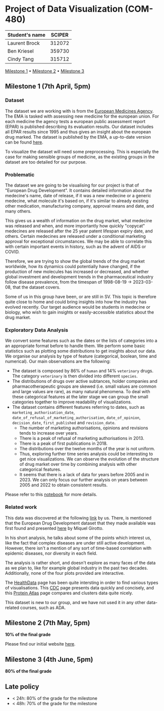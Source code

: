 # Project of Data Visualization (COM-480)

| Student's name | SCIPER |
| -------------- | ------ |
| Laurent Brock | 312072 |
| Ben Kriesel | 359730 | 
| Cindy Tang | 315712 |

[Milestone 1](#milestone-1) • [Milestone 2](#milestone-2) • [Milestone 3](#milestone-3)

## Milestone 1 (7th April, 5pm)

### Dataset

The dataset we are working with is from the [European Medicines Agency](https://www.ema.europa.eu/en/about-us/what-we-do/authorisation-medicines). The EMA is tasked with assessing new medicine for the european union. For each medicine the agency tests a european public assessment report (EPAR) is published describing its evaluation results. Our dataset includes all EPAR results since 1995 and thus gives an insight about the european drug marked. The dataset is published by the EMA, a up-to-date version can be found [here](https://www.ema.europa.eu/en/medicines/download-medicine-data#european-public-assessment-reports-(epar)-section). 

To visualize the dataset will need some preprocessing. This is especially the case for making sensible groups of medicine, as the existing groups in the dataset are too detailed for our purpose.

### Problematic


The dataset we are going to be visualising for our project is that of "European Drug Development". It contains detailed information about the medecine's name, date of release, if it was a new medecine or a generic medecine, what molecule it's based on, if it's similar to already existing other medication, manufacturing company, approval means and date, and many others.

This gives us a wealth of information on the drug market, what medecine was released and when, and more importantly how quickly "copycat" medecines are released after the 25 year patent lifespan expiry date, and others.
Certain medecines are released under a conditional marketing approval for exceptional circumstances. We may be able to correlate this with certain important events in history, such as the advent of AIDS or COVID.

Therefore, we are trying to show the global trends of the drug market worldwide, how its dynamics could potentially have changed, if the production of new molecules has increased or decreased, and whether global investment and development trends in the pharmaceutical industry follow disease prevalence, from the timespan of 1998-08-19 -> 2023-03-08, that the dataset covers.

Some of us in this group have been, or are still in SV. This topic is therefore quite close to home and could bring insights into how the industry has evolved recently. Our target audience would be students in medecine or biology, who wish to gain insights or easily-accessible statistics about the drug market.

### Exploratory Data Analysis

We convert some features such as the dates or the lists of categories into a an appropriate format before to handle them. We perform some basic statistics such as plotting some distributions to get insights about our data. We organise our analysis by type of feature (categorical, boolean, time and numerical). Our main observations are the following:
- The dataset is composed by 86% of `human` and 14% `veterinary` drugs. The category `veterinary` is then divided into different `species`.
- The distributions of drugs over active subtances, holder companies and pharmacotherapeutic groups are skewed (i.e. small values are common and large values are rare), as many natural phenomena. To deal with these categorical features at the later stage we can group the small categories together to improve readability of visualizations.
- The dataset contains different features referring to dates, such as `marketing_authorisation_date`, `date_of_refusal_of_marketing_authorisation`, `date_of_opinion`, `decision_date`, `first_published` and `revision_date`. 
  - The number of marketing authorisations, opinions and revisions tends to increase over years.
  - There is a peak of refusal of marketing authorisations in 2013.
  - There is a peak of first publications in 2018.
  - The distributions over the twelve months of the year is not uniform.
  - Thus, exploring further time series analysis could be interesting to get nice visualizations. We can observe the evolution of the structure of drug market over time by combining analysis with other categorical features.
  - It seems that there is a lack of data for years before 2005 and in 2023. We can only focus our further analysis on years between 2005 and 2022 to obtain consistent results.

Please refer to this [notebook](eda.ipynb) for more details.

### Related work

This data was discovered at the following [link](https://github.com/rfordatascience/tidytuesday/tree/master/data/2023/2023-03-14/) by us. There, is  mentioned that the European Drug Development dataset that they made available was first found and presented [here](https://towardsdatascience.com/dissecting-28-years-of-european-pharmaceutical-development-3affd8f87dc0) by Miquel Girotto.

In his short analysis, he talks about some of the points which interest us, like the fact that complex diseases are under still active development. However, there isn't a mention of any sort of time-based correlation with epidemic diseases, nor diversity in each field.

The analysis is rather short, and doesn't explore as many faces of the data as we plan to, like for example global industry in the past two decades. Additionally, none of the four plots provided are interactive.

The [HealthData](https://www.healthdata.org/gbd/data-visualizations) page has been quite intersting in order to find various types of visualisations. This [CDC](https://covid.cdc.gov/covid-data-tracker/#vaccinations_vacc-people-booster-percent-total) page presents data quickly and concisely, and this [Protein Atlas](https://www.proteinatlas.org/humanproteome/immune+cell) page compares and clusters data quite nicely.

This dataset is new to our group, and we have not used it in any other data-related courses, such as ADA.

## Milestone 2 (7th May, 5pm)

**10% of the final grade**

Please find our initial website [here](https://com-480-data-visualization.github.io/project-2023-darlene-s-data-vizards/).


## Milestone 3 (4th June, 5pm)

**80% of the final grade**


## Late policy

- < 24h: 80% of the grade for the milestone
- < 48h: 70% of the grade for the milestone

